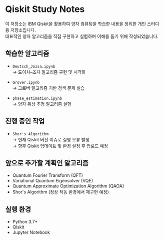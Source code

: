 # Qiskit Study Notes

이 저장소는 IBM Qiskit을 활용하여 양자 컴퓨팅을 학습한 내용을 정리한 개인 스터디용 저장소입니다.  
대표적인 양자 알고리즘을 직접 구현하고 실험하며 이해를 돕기 위해 작성되었습니다.

## 학습한 알고리즘

- `Deutsch_Jozsa.ipynb`  
  → 도이치–조자 알고리즘 구현 및 시각화

- `Grover.ipynb`  
  → 그로버 알고리즘 기반 검색 문제 실습

- `phase_estimation.ipynb`  
  → 양자 위상 추정 알고리즘 실험

## 진행 중인 작업

- `Shor's Algorithm`  
  → 현재 Qiskit 버전 이슈로 실행 오류 발생  
  → 향후 Qiskit 업데이트 및 환경 설정 후 업로드 예정

## 앞으로 추가할 계획인 알고리즘

- Quantum Fourier Transform (QFT)
- Variational Quantum Eigensolver (VQE)
- Quantum Approximate Optimization Algorithm (QAOA)
- Shor's Algorithm (정상 작동 환경에서 재구현 예정)

## 실행 환경

- Python 3.7+
- Qiskit
- Jupyter Notebook
